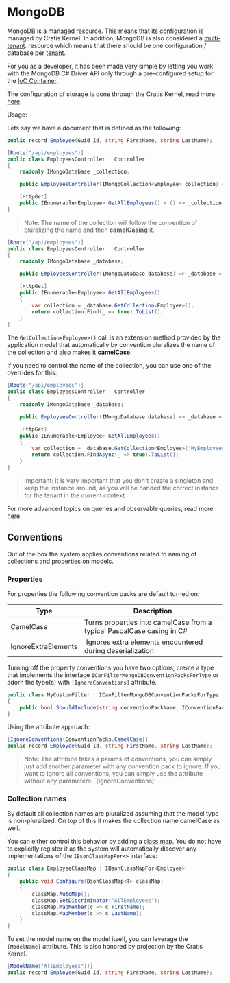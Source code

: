 # MongoDB

MongoDB is a managed resource. This means that its configuration is managed by Cratis Kernel.
In addition, MongoDB is also considered a
[multi-tenant](../tenancy.md). resource which means that there should be one configuration / database
per [tenant](../tenancy.md).

For you as a developer, it has been made very simple by letting you work with the MongoDB C# Driver API only through
a pre-configured setup for the [IoC Container](./ioc.md).

The configuration of storage is done through the Cratis Kernel, read more [here](../../kernel/storage.md).

Usage:

Lets say we have a document that is defined as the following:

```csharp
public record Employee(Guid Id, string FirstName, string LastName);
```

```csharp
[Route("/api/employees")]
public class EmployeesController : Controller
{
    readonly IMongoDatabase _collection;

    public EmployeesController(IMongoCollection<Employee> collection) => _collection = collection;

    [HttpGet]
    public IEnumerable<Employee> GetAllEmployees() = () => _collection.Find(_ => true).ToList();
}
```

> Note: The name of the collection will follow the convention of pluralizing the name and then **camelCasing** it.

```csharp
[Route("/api/employees")]
public class EmployeesController : Controller
{
    readonly IMongoDatabase _database;

    public EmployeesController(IMongoDatabase database) => _database = database;

    [HttpGet]
    public IEnumerable<Employee> GetAllEmployees()
    {
        var collection = _database.GetCollection<Employee>();
        return collection.Find(_ => true).ToList();
    }
}
```

The `GetCollection<Employee>()` call is an extension method provided by the application model that automatically by convention
pluralizes the name of the collection and also makes it **camelCase**.

If you need to control the name of the collection, you can use one of the overrides for this:

```csharp
[Route("/api/employees")]
public class EmployeesController : Controller
{
    readonly IMongoDatabase _database;

    public EmployeesController(IMongoDatabase database) => _database = database;

    [HttpGet]
    public IEnumerable<Employee> GetAllEmployees()
    {
        var collection = _database.GetCollection<Employee>("MyEmployees");
        return collection.FindAsync(_ => true).ToList();
    }
}
```

> Important: It is very important that you don't create a singleton and keep the instance around, as you will be handed the
> correct instance for the tenant in the current context.

For more advanced topics on queries and observable queries, read more [here](./cqrs/queries.md).

## Conventions

Out of the box the system applies conventions related to naming of collections and properties on models.

### Properties

For properties the following convention packs are default turned on:

| Type | Description |
| ---- | ----------- |
| CamelCase | Turns properties into camelCase from a typical PascalCase casing in C# |
| IgnoreExtraElements | Ignores extra elements encountered during deserialization |

Turning off the property conventions you have two options, create a type that implements
the interface `ICanFilterMongoDBConventionPacksForType` or adorn the type(s) with
`[IgnoreConventions]` attribute.

```csharp
public class MyCustomFilter : ICanFilterMongoDBConventionPacksForType
{
    public bool ShouldInclude(string conventionPackName, IConventionPack conventionPack, Type type) => type == typeof(Employee) && ConventionPack == ConventionPacks.CamelCase;
}
```

Using the attribute approach:

```csharp
[IgnoreConventions(ConventionPacks.CamelCase)]
public record Employee(Guid Id, string FirstName, string LastName);
```

> Note: The attribute takes a params of conventions, you can simply just add another parameter with any convention pack to ignore.
> If you want to ignore all conventions, you can simply use the attribute without any parameters: `[IgnoreConventions]``

### Collection names

By default all collection names are pluralized assuming that the model type is non-pluralized. On top of this it makes the collection name
camelCase as well.

You can either control this behavior by adding a [class map](https://mongodb.github.io/mongo-csharp-driver/2.10/reference/bson/mapping/).
You do not have to explicitly register it as the system will automatically discover any implementations of the `IBsonClassMapFor<>` interface:

```csharp
public class EmployeeClassMap : IBsonClassMapFor<Employee>
{
    public void Configure(BsonClassMap<T> classMap)
    {
        classMap.AutoMap();
        classMap.SetDiscriminator("AllEmployees");
        classMap.MapMember(c => c.FirstName);
        classMap.MapMember(c => c.LastName);
    }
}
```

To set the model name on the model itself, you can leverage the `[ModelName]` attribute. This is also honored by projection by the Cratis Kernel.

```csharp
[ModelName("AllEmployees"))]
public record Employee(Guid Id, string FirstName, string LastName);
```
